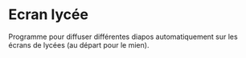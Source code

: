 # Ecran lycée
Programme pour diffuser différentes diapos automatiquement sur les écrans de lycées (au départ pour le mien).

